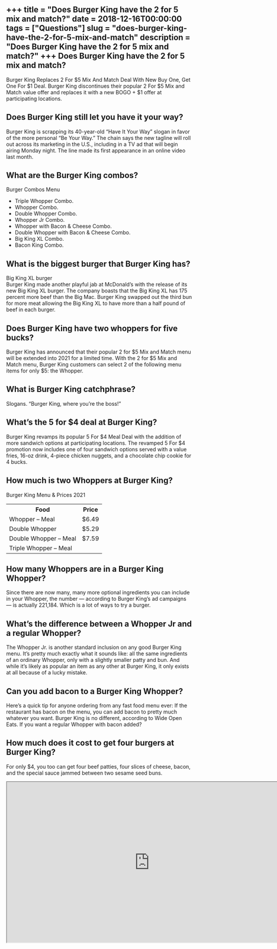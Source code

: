 +++
title = "Does Burger King have the 2 for 5 mix and match?"
date = 2018-12-16T00:00:00
tags = ["Questions"]
slug = "does-burger-king-have-the-2-for-5-mix-and-match"
description = "Does Burger King have the 2 for 5 mix and match?"
+++
Does Burger King have the 2 for 5 mix and match?
------------------------------------------------

Burger King Replaces 2 For $5 Mix And Match Deal With New Buy One, Get One For $1 Deal. Burger King discontinues their popular 2 For $5 Mix and Match value offer and replaces it with a new BOGO + $1 offer at participating locations.

Does Burger King still let you have it your way?
------------------------------------------------

Burger King is scrapping its 40-year-old “Have It Your Way” slogan in favor of the more personal “Be Your Way.” The chain says the new tagline will roll out across its marketing in the U.S., including in a TV ad that will begin airing Monday night. The line made its first appearance in an online video last month.

What are the Burger King combos?
--------------------------------

Burger Combos Menu

- Triple Whopper Combo.
- Whopper Combo.
- Double Whopper Combo.
- Whopper Jr Combo.
- Whopper with Bacon &amp; Cheese Combo.
- Double Whopper with Bacon &amp; Cheese Combo.
- Big King XL Combo.
- Bacon King Combo.

What is the biggest burger that Burger King has?
------------------------------------------------

Big King XL burger  
Burger King made another playful jab at McDonald’s with the release of its new Big King XL burger. The company boasts that the Big King XL has 175 percent more beef than the Big Mac. Burger King swapped out the third bun for more meat allowing the Big King XL to have more than a half pound of beef in each burger.

Does Burger King have two whoppers for five bucks?
--------------------------------------------------

Burger King has announced that their popular 2 for $5 Mix and Match menu will be extended into 2021 for a limited time. With the 2 for $5 Mix and Match menu, Burger King customers can select 2 of the following menu items for only $5: the Whopper.

What is Burger King catchphrase?
--------------------------------

Slogans. “Burger King, where you’re the boss!”

What’s the 5 for $4 deal at Burger King?
----------------------------------------

Burger King revamps its popular 5 For $4 Meal Deal with the addition of more sandwich options at participating locations. The revamped 5 For $4 promotion now includes one of four sandwich options served with a value fries, 16-oz drink, 4-piece chicken nuggets, and a chocolate chip cookie for 4 bucks.

How much is two Whoppers at Burger King?
----------------------------------------

Burger King Menu &amp; Prices 2021

<table><tr><th>Food</th><th>Price</th></tr><tr><td>Whopper – Meal</td><td>$6.49</td></tr><tr><td>Double Whopper</td><td>$5.29</td></tr><tr><td>Double Whopper – Meal</td><td>$7.59</td></tr><tr><td>Triple Whopper – Meal</td><td></td></tr></table>

How many Whoppers are in a Burger King Whopper?
-----------------------------------------------

Since there are now many, many more optional ingredients you can include in your Whopper, the number — according to Burger King’s ad campaigns — is actually 221,184. Which is a lot of ways to try a burger.

What’s the difference between a Whopper Jr and a regular Whopper?
-----------------------------------------------------------------

The Whopper Jr. is another standard inclusion on any good Burger King menu. It’s pretty much exactly what it sounds like: all the same ingredients of an ordinary Whopper, only with a slightly smaller patty and bun. And while it’s likely as popular an item as any other at Burger King, it only exists at all because of a lucky mistake.

Can you add bacon to a Burger King Whopper?
-------------------------------------------

Here’s a quick tip for anyone ordering from any fast food menu ever: If the restaurant has bacon on the menu, you can add bacon to pretty much whatever you want. Burger King is no different, according to Wide Open Eats. If you want a regular Whopper with bacon added?

How much does it cost to get four burgers at Burger King?
---------------------------------------------------------

For only $4, you too can get four beef patties, four slices of cheese, bacon, and the special sauce jammed between two sesame seed buns.

<iframe allow="accelerometer; autoplay; clipboard-write; encrypted-media; gyroscope; picture-in-picture" allowfullscreen="" class="__youtube_prefs__  epyt-is-override  no-lazyload" data-no-lazy="1" data-origheight="433" data-origwidth="770" data-skipgform_ajax_framebjll="" height="433" id="_ytid_85572" loading="lazy" src="https://www.youtube.com/embed/OVCNoY3e1As?enablejsapi=1&autoplay=0&cc_load_policy=0&cc_lang_pref=&iv_load_policy=1&loop=0&modestbranding=0&rel=1&fs=1&playsinline=0&autohide=2&theme=dark&color=red&controls=1&" title="YouTube player" width="770"></iframe>